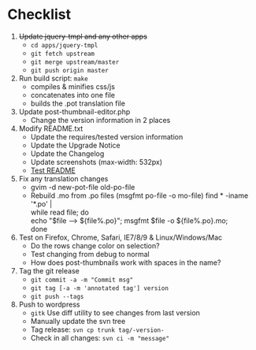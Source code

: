 # Checklist

1. ~~Update jquery-tmpl and any other apps~~
   * `cd apps/jquery-tmpl`
   * `git fetch upstream`
   * `git merge upstream/master`
   * `git push origin master`
2. Run build script: `make`
   * compiles & minifies css/js 
   * concatenates into one file
   * builds the .pot translation file
3. Update post-thumbnail-editor.php
   * Change the version information in 2 places
4. Modify README.txt
   * Update the requires/tested version information
   * Update the Upgrade Notice
   * Update the Changelog
   * Update screenshots (max-width: 532px)
   * [Test README](http://wordpress.org/extend/plugins/about/validator/)
5. Fix any translation changes
   * gvim -d new-pot-file old-po-file
   * Rebuild .mo from .po files (msgfmt po-file -o mo-file)
        find * -iname '*.po' | \
        while read file; do \
           echo "$file --> ${file%.po}"; msgfmt $file -o ${file%.po}.mo; \
        done
6. Test on Firefox, Chrome, Safari, IE7/8/9 & Linux/Windows/Mac
   * Do the rows change color on selection?
   * Test changing from debug to normal
   * How does post-thumbnails work with spaces in the name?
7. Tag the git release
   * `git commit -a -m "Commit msg"`
   * `git tag [-a -m 'annotated tag'] version`
   * `git push --tags`
8. Push to wordpress
   * `gitk` Use diff utility to see changes from last version
   * Manually update the svn tree
   * Tag release: `svn cp trunk tag/-version-`
   * Check in all changes: `svn ci -m "message"`

